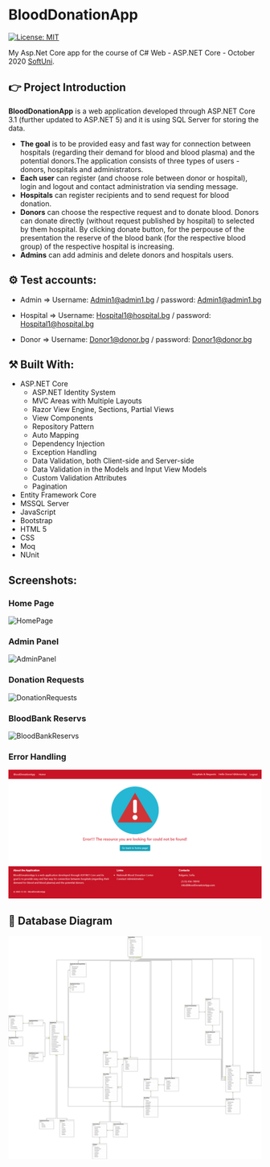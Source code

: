 # BloodDonationApp

[![License: MIT](https://img.shields.io/badge/License-MIT-yellow.svg)](https://opensource.org/licenses/MIT)

My Asp.Net Core app for the course of C# Web - ASP.NET Core - October 2020 [SoftUni](https://softuni.bg/).

## :point_right: Project Introduction

**BloodDonationApp** is a web application developed through ASP.NET Core 3.1 (further updated to ASP.NET 5) and it is using SQL Server for storing the data. 
 - **The goal** is to be provided easy and fast way for connection between hospitals (regarding their demand for blood and blood plasma) and the potential donors.The application consists of three types of users - donors, hospitals and administrators. 
 - **Each user** can register (and choose role between donor or hospital), login and logout and contact administration via sending message.
 - **Hospitals** can register recipients and to send request for blood donation. 
 - **Donors** can choose the respective request and to donate blood. Donors can donate directly (without request published by hospital) to selected by them hospital. By clicking donate button, for the perpouse of the presentation the reserve of the blood bank (for the respective blood group) of the respective hospital is increasing. 
 - **Admins** can add adminis and delete donors and hospitals users.

## ⚙️ Test accounts:

  - Admin => Username: Admin1@admin1.bg / password: Admin1@admin1.bg

  - Hospital => Username: Hospital1@hospital.bg / password: Hospital1@hospital.bg

  - Donor => Username: Donor1@donor.bg / password: Donor1@donor.bg	


## :hammer_and_pick: Built With:
- ASP.NET Core
    - ASP.NET Identity System
    - MVC Areas with Multiple Layouts
    - Razor View Engine, Sections, Partial Views
    - View Components
    - Repository Pattern
    - Auto Мapping
    - Dependency Injection
    - Exception Handling
    - Data Validation, both Client-side and Server-side
    - Data Validation in the Models and Input View Models
    - Custom Validation Attributes
    - Pagination
- Entity Framework Core
- MSSQL Server
- JavaScript
- Bootstrap
- HTML 5
- CSS
- Moq
- NUnit

## Screenshots:

### Home Page
![HomePage](https://github.com/nixford/BloodDonationApp/blob/master/src/Web/BloodDonationApp.Web/wwwroot/ImagesReadme/HomePage.bmp)

### Admin Panel
![AdminPanel](https://github.com/nixford/BloodDonationApp/blob/master/src/Web/BloodDonationApp.Web/wwwroot/ImagesReadme/AdminPanel.bmp)

### Donation Requests
![DonationRequests](https://github.com/nixford/BloodDonationApp/blob/master/src/Web/BloodDonationApp.Web/wwwroot/ImagesReadme/DonationRequests.bmp)

### BloodBank Reservs
![BloodBankReservs](https://github.com/nixford/BloodDonationApp/blob/master/src/Web/BloodDonationApp.Web/wwwroot/ImagesReadme/BloodBankReservs.bmp)

### Error Handling
![ErrorHandling](https://github.com/nixford/BloodDonationApp/blob/master/src/Web/BloodDonationApp.Web/wwwroot/ImagesReadme/ErrorHandling.bmp)

## :floppy_disk: Database Diagram
![](https://github.com/nixford/BloodDonationApp/blob/master/src/Web/BloodDonationApp.Web/wwwroot/ImagesReadme/BDA-Diagram.png)

